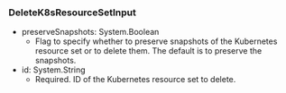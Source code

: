 ### DeleteK8sResourceSetInput


- preserveSnapshots: System.Boolean
  - Flag to specify whether to preserve snapshots of the Kubernetes resource set or to delete them. The default is to preserve the snapshots.
- id: System.String
  - Required. ID of the Kubernetes resource set to delete.
